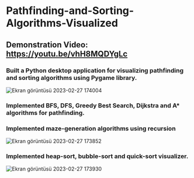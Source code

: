 # Pathfinding-and-Sorting-Algorithms-Visualized
## Demonstration Video: https://youtu.be/vhH8MQDYgLc
### Built a Python desktop application for visualizing pathfinding and sorting algorithms using Pygame library.
![Ekran görüntüsü 2023-02-27 174004](https://user-images.githubusercontent.com/62616668/221593309-22e589e6-24af-4e4d-ac44-00b8a26db0c7.png)
### Implemented BFS, DFS, Greedy Best Search, Dijkstra and A* algorithms for pathfinding.
### Implemented maze-generation algorithms using recursion
![Ekran görüntüsü 2023-02-27 173852](https://user-images.githubusercontent.com/62616668/221593329-49af3c36-b4cf-46b7-9fd1-7b28e1c8ef5c.png)
### Implemented heap-sort, bubble-sort and quick-sort visualizer.
![Ekran görüntüsü 2023-02-27 173930](https://user-images.githubusercontent.com/62616668/221593358-ad80a1d6-0874-4ab6-bd4b-b84d36020817.png)
